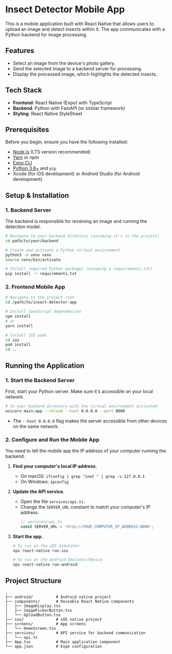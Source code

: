 # Insect Detector Mobile App

This is a mobile application built with React Native that allows users to upload an image and detect insects within it. The app communicates with a Python backend for image processing.

## Features

- Select an image from the device's photo gallery.
- Send the selected image to a backend server for processing.
- Display the processed image, which highlights the detected insects.

## Tech Stack

- **Frontend**: React Native (Expo) with TypeScript
- **Backend**: Python with FastAPI (or similar framework)
- **Styling**: React Native StyleSheet

## Prerequisites

Before you begin, ensure you have the following installed:
- [Node.js](https://nodejs.org/) (LTS version recommended)
- [Yarn](https://yarnpkg.com/) or npm
- [Expo CLI](https://docs.expo.dev/get-started/installation/)
- [Python 3.8+](https://www.python.org/) and `pip`
- Xcode (for iOS development) or Android Studio (for Android development)

## Setup & Installation

### 1. Backend Server

The backend is responsible for receiving an image and running the detection model.

```bash
# Navigate to your backend directory (assuming it's in the project)
cd path/to/your/backend

# Create and activate a Python virtual environment
python3 -m venv venv
source venv/bin/activate

# Install required Python packages (assuming a requirements.txt)
pip install -r requirements.txt
```

### 2. Frontend Mobile App

```bash
# Navigate to the project root
cd /path/to/insect-detector-app

# Install JavaScript dependencies
npm install
# or
yarn install

# Install iOS pods
cd ios
pod install
cd ..
```

## Running the Application

### 1. Start the Backend Server

First, start your Python server. Make sure it's accessible on your local network.

```bash
# In your backend directory with the virtual environment activated
uvicorn main:app --reload --host 0.0.0.0 --port 8000
```
- The `--host 0.0.0.0` flag makes the server accessible from other devices on the same network.

### 2. Configure and Run the Mobile App

You need to tell the mobile app the IP address of your computer running the backend.

1.  **Find your computer's local IP address.**
    - On macOS: `ifconfig | grep "inet " | grep -v 127.0.0.1`
    - On Windows: `ipconfig`

2.  **Update the API service.**
    - Open the file `services/api.ts`.
    - Change the `SERVER_URL` constant to match your computer's IP address.
      ```typescript
      // services/api.ts
      const SERVER_URL = 'http://YOUR_COMPUTER_IP_ADDRESS:8000';
      ```

3.  **Start the app.**
    ```bash
    # To run on the iOS Simulator
    npx react-native run-ios

    # To run on the Android Emulator/Device
    npx react-native run-android
    ```

## Project Structure

```
.
├── android/          # Android native project
├── components/       # Reusable React Native components
│   ├── ImageDisplay.tsx
│   ├── ImagePickerButton.tsx
│   └── UploadButton.tsx
├── ios/              # iOS native project
├── screens/          # App screens
│   └── HomeScreen.tsx
├── services/         # API service for backend communication
│   └── api.ts
├── App.tsx           # Main application component
└── app.json          # Expo configuration
```
